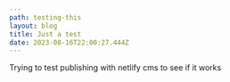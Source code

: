```yaml
---
path: testing-this
layout: blog
title: Just a test
date: 2023-08-16T22:00:27.444Z
---
```

T﻿rying to test publishing with netlify cms to see if it works
